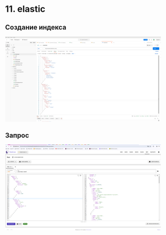 # 11. elastic

## Создание индекса
![img.png](../images/img.png)


## Запрос
![Снимок экрана от 2024-01-03 14-07-06.png](..%2Fimages%2F%D0%A1%D0%BD%D0%B8%D0%BC%D0%BE%D0%BA%20%D1%8D%D0%BA%D1%80%D0%B0%D0%BD%D0%B0%20%D0%BE%D1%82%202024-01-03%2014-07-06.png)